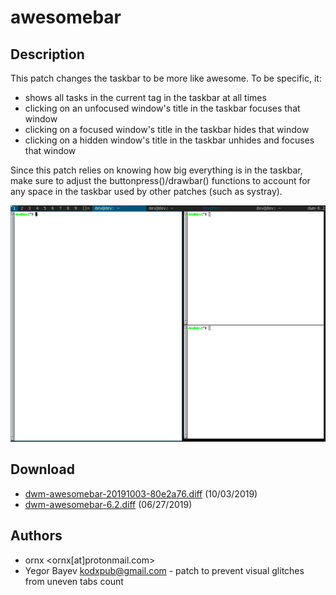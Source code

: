awesomebar
=====================

Description
-----------
This patch changes the taskbar to be more like awesome. To be specific, it:
* shows all tasks in the current tag in the taskbar at all times
* clicking on an unfocused window's title in the taskbar focuses that window
* clicking on a focused window's title in the taskbar hides that window
* clicking on a hidden window's title in the taskbar unhides and focuses that window
  
Since this patch relies on knowing how big everything is in the taskbar, make sure to adjust the buttonpress()/drawbar() functions to account for any space in the taskbar used by other patches (such as systray).

![screenshot](dwm-awesomebar-screenshot.png)

Download
--------
* [dwm-awesomebar-20191003-80e2a76.diff](dwm-awesomebar-20191003-80e2a76.diff) (10/03/2019)
* [dwm-awesomebar-6.2.diff](dwm-awesomebar-6.2.diff) (06/27/2019)

Authors
-------
* ornx <ornx[at]protonmail.com>
* Yegor Bayev <kodxpub@gmail.com> - patch to prevent visual glitches from uneven tabs count
